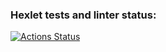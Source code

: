 ### Hexlet tests and linter status:
[![Actions Status](https://github.com/nowaylifer/frontend-testing-react-project-67/actions/workflows/hexlet-check.yml/badge.svg)](https://github.com/nowaylifer/frontend-testing-react-project-67/actions)